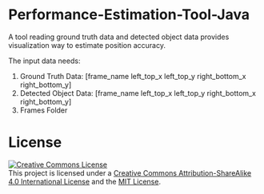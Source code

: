 # Performance-Estimation-Tool-Java

A tool reading ground truth data and detected object data provides  
visualization way to estimate position accuracy.

The input data needs:
1. Ground Truth Data: [frame_name left_top_x left_top_y right_bottom_x right_bottom_y]
2. Detected Object Data: [frame_name left_top_x left_top_y right_bottom_x right_bottom_y]
3. Frames Folder

# License
[![Creative Commons License](https://i.creativecommons.org/l/by-sa/4.0/88x31.png)](http://creativecommons.org/licenses/by-sa/4.0/)  
This project is licensed under a [Creative Commons Attribution-ShareAlike 4.0 International License](http://creativecommons.org/licenses/by-sa/4.0/) and the [MIT License](LICENSE.md).
